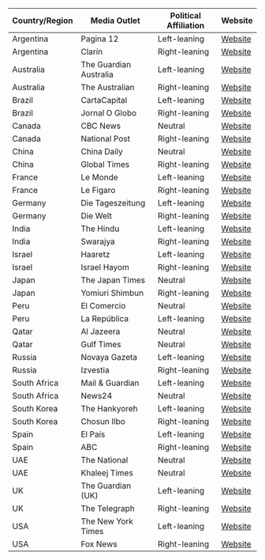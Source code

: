 | Country/Region      | Media Outlet                        | Political Affiliation | Website                                               |
|---------------------|------------------------------------|-----------------------|-------------------------------------------------------|
| Argentina           | Pagina 12                          | Left-leaning          | [Website](http://www.pagina12.com.ar)                |
| Argentina           | Clarín                             | Right-leaning         | [Website](http://www.clarin.com)                     |
| Australia           | The Guardian Australia              | Left-leaning          | [Website](http://www.theguardian.com/au)             |
| Australia           | The Australian                     | Right-leaning         | [Website](http://www.theaustralian.com.au)           |
| Brazil              | CartaCapital                        | Left-leaning          | [Website](http://www.cartacapital.com.br)            |
| Brazil              | Jornal O Globo                      | Right-leaning         | [Website](http://www.oglobo.globo.com)               |
| Canada              | CBC News                           | Neutral               | [Website](http://www.cbc.ca/news)                   |
| Canada              | National Post                      | Right-leaning         | [Website](http://www.nationalpost.com)              |
| China               | China Daily                         | Neutral               | [Website](http://www.chinadaily.com.cn)             |
| China               | Global Times                        | Right-leaning         | [Website](http://www.globaltimes.cn)                |
| France              | Le Monde                           | Left-leaning          | [Website](http://www.lemonde.fr)                    |
| France              | Le Figaro                          | Right-leaning         | [Website](http://www.lefigaro.fr)                   |
| Germany             | Die Tageszeitung                    | Left-leaning          | [Website](http://www.taz.de)                        |
| Germany             | Die Welt                           | Right-leaning         | [Website](http://www.welt.de)                       |
| India               | The Hindu                          | Left-leaning          | [Website](http://www.thehindu.com)                  |
| India               | Swarajya                            | Right-leaning         | [Website](http://www.swarajyamag.com)               |
| Israel              | Haaretz                            | Left-leaning          | [Website](http://www.haaretz.com)                   |
| Israel              | Israel Hayom                        | Right-leaning         | [Website](http://www.israelhayom.co.il)             |
| Japan               | The Japan Times                    | Neutral               | [Website](http://www.japantimes.co.jp)              |
| Japan               | Yomiuri Shimbun                    | Right-leaning         | [Website](http://www.yomiuri.co.jp)                 |
| Peru                | El Comercio                         | Neutral               | [Website](http://www.elcomercio.pe)                 |
| Peru                | La República                        | Left-leaning          | [Website](http://www.larepublica.pe)                |
| Qatar               | Al Jazeera                          | Neutral               | [Website](http://www.aljazeera.com)                 |
| Qatar               | Gulf Times                          | Neutral               | [Website](http://www.gulf-times.com)                |
| Russia              | Novaya Gazeta                       | Left-leaning          | [Website](http://www.novayagazeta.ru)               |
| Russia              | Izvestia                            | Right-leaning         | [Website](http://www.iz.ru)                         |
| South Africa        | Mail & Guardian                     | Left-leaning          | [Website](http://www.mg.co.za)                      |
| South Africa        | News24                              | Neutral               | [Website](http://www.news24.com)                    |
| South Korea         | The Hankyoreh                       | Left-leaning          | [Website](http://english.hani.co.kr)                |
| South Korea         | Chosun Ilbo                         | Right-leaning         | [Website](http://www.chosun.com)                    |
| Spain               | El País                             | Left-leaning          | [Website](http://www.elpais.com)                    |
| Spain               | ABC                                 | Right-leaning         | [Website](http://www.abc.es)                        |
| UAE                 | The National                        | Neutral               | [Website](http://www.thenationalnews.com)           |
| UAE                 | Khaleej Times                       | Neutral               | [Website](http://www.khaleejtimes.com)              |
| UK                  | The Guardian (UK)                   | Left-leaning          | [Website](http://www.theguardian.com/uk)            |
| UK                  | The Telegraph                       | Right-leaning         | [Website](http://www.telegraph.co.uk)                |
| USA                 | The New York Times                  | Left-leaning          | [Website](http://www.nytimes.com)                   |
| USA                 | Fox News                            | Right-leaning         | [Website](http://www.foxnews.com)                   |
